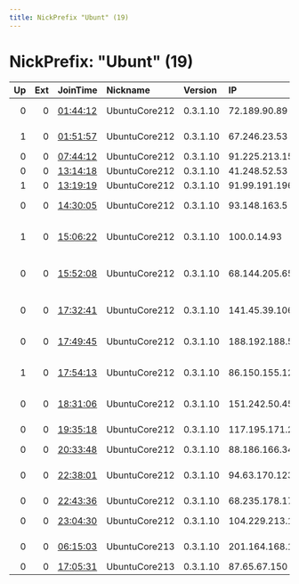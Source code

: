 ```yaml
---
title: NickPrefix "Ubunt" (19)
---
```


# NickPrefix: "Ubunt" (19)

|   Up |   Ext | JoinTime                                                                                            | Nickname      | Version   | IP              | AS                                       | CC   |   ORp |   Dirp | OS    | Contact   |   eFamMembers |
|-----:|------:|:----------------------------------------------------------------------------------------------------|:--------------|:----------|:----------------|:-----------------------------------------|:-----|------:|-------:|:------|:----------|--------------:|
|    0 |     0 | [01:44:12](https://metrics.torproject.org/rs.html#details/B44E699030667733E16F504CC4DE86DF27D6176A) | UbuntuCore212 | 0.3.1.10  | 72.189.90.89    | BRIGHT HOUSE NETWORKS, LLC               | us   | 36947 |      0 | Linux | None      |             1 |
|    1 |     0 | [01:51:57](https://metrics.torproject.org/rs.html#details/3501EC39666CA0FACBA95FCF00155A6D2AB973C7) | UbuntuCore212 | 0.3.1.10  | 67.246.23.53    | Time Warner Cable Internet LLC           | us   | 45529 |      0 | Linux | None      |             1 |
|    0 |     0 | [07:44:12](https://metrics.torproject.org/rs.html#details/4812CC309141F77869D7EDE0F9F4E498B74DD544) | UbuntuCore212 | 0.3.1.10  | 91.225.213.15   | New Technology Ltd                       | ru   | 44827 |      0 | Linux | None      |             1 |
|    0 |     0 | [13:14:18](https://metrics.torproject.org/rs.html#details/7ED936EBA347D7EA62C2D8F55657190A1C2A2D26) | UbuntuCore212 | 0.3.1.10  | 41.248.52.53    | MT-MPLS                                  | ma   | 39303 |      0 | Linux | None      |             1 |
|    1 |     0 | [13:19:19](https://metrics.torproject.org/rs.html#details/32EA690A397DA0CB9A8F842C186FB520FA866DE6) | UbuntuCore212 | 0.3.1.10  | 91.99.191.196   | Pars Online PJS                          | ir   | 34411 |      0 | Linux | None      |             1 |
|    0 |     0 | [14:30:05](https://metrics.torproject.org/rs.html#details/EFF1B98FEADFF3E33AA25957DF150437196734E4) | UbuntuCore212 | 0.3.1.10  | 93.148.163.5    | Vodafone Italia S.p.A.                   | it   | 34931 |      0 | Linux | None      |             1 |
|    1 |     0 | [15:06:22](https://metrics.torproject.org/rs.html#details/6AFE4D2B2A563261F8FE4A3D501B705E9A988CDB) | UbuntuCore212 | 0.3.1.10  | 100.0.14.93     | MCI Communications Services, Inc. d/b/a  | us   | 36485 |      0 | Linux | None      |             1 |
|    0 |     0 | [15:52:08](https://metrics.torproject.org/rs.html#details/ECFAA94E2584787E44C113565E30C3B6EFF5C06F) | UbuntuCore212 | 0.3.1.10  | 68.144.205.65   | Shaw Communications Inc.                 | ca   | 43217 |      0 | Linux | None      |             1 |
|    0 |     0 | [17:32:41](https://metrics.torproject.org/rs.html#details/E1BF59F2872B33FDBA161A0C229E7EAA6E82BD3E) | UbuntuCore212 | 0.3.1.10  | 141.45.39.106   | Verein zur Foerderung eines Deutschen Fo | de   | 33705 |      0 | Linux | None      |             1 |
|    0 |     0 | [17:49:45](https://metrics.torproject.org/rs.html#details/6AACE215F88D7CEE8FC78DB9435F4744B4C8E62D) | UbuntuCore212 | 0.3.1.10  | 188.192.188.54  | Vodafone Kabel Deutschland GmbH          | de   | 46613 |      0 | Linux | None      |             1 |
|    1 |     0 | [17:54:13](https://metrics.torproject.org/rs.html#details/012AF86EF5C13A1ECF576F86F7891E8B55EF6BDE) | UbuntuCore212 | 0.3.1.10  | 86.150.155.124  | British Telecommunications PLC           | gb   | 38195 |      0 | Linux | None      |             1 |
|    0 |     0 | [18:31:06](https://metrics.torproject.org/rs.html#details/EA16DADCD802ABA57676423F39EFAFDDE1CC9F65) | UbuntuCore212 | 0.3.1.10  | 151.242.50.45   | Aria Shatel Company Ltd                  | ir   | 43445 |      0 | Linux | None      |             1 |
|    0 |     0 | [19:35:18](https://metrics.torproject.org/rs.html#details/E1FEAF5D30A5B53829B571060AC6F13005C7913D) | UbuntuCore212 | 0.3.1.10  | 117.195.171.242 | National Internet Backbone               | in   | 44379 |      0 | Linux | None      |             1 |
|    0 |     0 | [20:33:48](https://metrics.torproject.org/rs.html#details/00A8D4B48F6B5CBFCB1904AE0068D36A3089185B) | UbuntuCore212 | 0.3.1.10  | 88.186.166.34   | Free SAS                                 | fr   | 41633 |      0 | Linux | None      |             1 |
|    0 |     0 | [22:38:01](https://metrics.torproject.org/rs.html#details/711D465E8B90306316FD4143E5D1E204165C5159) | UbuntuCore212 | 0.3.1.10  | 94.63.170.123   | Vodafone Portugal - Communicacoes Pessoa | pt   | 38221 |      0 | Linux | None      |             1 |
|    0 |     0 | [22:43:36](https://metrics.torproject.org/rs.html#details/09C05CD817172BF257299143C609928284B2C4BA) | UbuntuCore212 | 0.3.1.10  | 68.235.178.179  | Vianet                                   | ca   | 33895 |      0 | Linux | None      |             1 |
|    0 |     0 | [23:04:30](https://metrics.torproject.org/rs.html#details/DC4D609F95A52614D1E69C752168AF1FCAE0B05F) | UbuntuCore212 | 0.3.1.10  | 104.229.213.160 | Time Warner Cable Internet LLC           | us   | 39033 |      0 | Linux | None      |             1 |
|    0 |     0 | [06:15:03](https://metrics.torproject.org/rs.html#details/73C90716F791046AE34EAA4153C50A3612CE7214) | UbuntuCore213 | 0.3.1.10  | 201.164.168.107 | Mega Cable, S.A. de C.V.                 | mx   | 45897 |      0 | Linux | None      |             1 |
|    0 |     0 | [17:05:31](https://metrics.torproject.org/rs.html#details/26746123820CD6858D9509C3BA8D89B77AC28C0B) | UbuntuCore213 | 0.3.1.10  | 87.65.67.150    | Proximus NV                              | be   | 38217 |      0 | Linux | None      |             1 |

